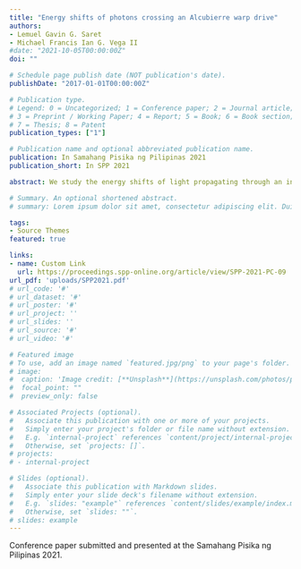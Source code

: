 ```yaml
---
title: "Energy shifts of photons crossing an Alcubierre warp drive"
authors:
- Lemuel Gavin G. Saret
- Michael Francis Ian G. Vega II
#date: "2021-10-05T00:00:00Z"
doi: ""

# Schedule page publish date (NOT publication's date).
publishDate: "2017-01-01T00:00:00Z"

# Publication type.
# Legend: 0 = Uncategorized; 1 = Conference paper; 2 = Journal article;
# 3 = Preprint / Working Paper; 4 = Report; 5 = Book; 6 = Book section;
# 7 = Thesis; 8 = Patent
publication_types: ["1"]

# Publication name and optional abbreviated publication name.
publication: In Samahang Pisika ng Pilipinas 2021
publication_short: In SPP 2021

abstract: We study the energy shifts of light propagating through an incoming Alcubierre warpdrive spacetime by numerically integrating the null geodesic equations derived from the warpdrive metric. We find that from the perspective of a distant observer in a co-moving reference frame with respect to the warpdrive, light passing through the Alcubierre warpdrive experiences an overall blueshift whose magnitude depends on the photon's impact parameter and the warp drive's velocity. The maximum net blueshift occurs at an impact parameter b ~ 3.46 − 0.098v with a maximum that scales as ~ 1+v. Thus, greater net blueshifts result from interacting with faster warpdrives, with the maximum blueshift occurring at smaller impact parameters.

# Summary. An optional shortened abstract.
# summary: Lorem ipsum dolor sit amet, consectetur adipiscing elit. Duis posuere tellus ac convallis placerat. Proin tincidunt magna sed ex sollicitudin condimentum.

tags:
- Source Themes
featured: true

links:
- name: Custom Link
  url: https://proceedings.spp-online.org/article/view/SPP-2021-PC-09
url_pdf: 'uploads/SPP2021.pdf'
# url_code: '#'
# url_dataset: '#'
# url_poster: '#'
# url_project: ''
# url_slides: ''
# url_source: '#'
# url_video: '#'

# Featured image
# To use, add an image named `featured.jpg/png` to your page's folder. 
# image:
#  caption: 'Image credit: [**Unsplash**](https://unsplash.com/photos/pLCdAaMFLTE)'
#  focal_point: ""
#  preview_only: false

# Associated Projects (optional).
#   Associate this publication with one or more of your projects.
#   Simply enter your project's folder or file name without extension.
#   E.g. `internal-project` references `content/project/internal-project/index.md`.
#   Otherwise, set `projects: []`.
# projects:
# - internal-project

# Slides (optional).
#   Associate this publication with Markdown slides.
#   Simply enter your slide deck's filename without extension.
#   E.g. `slides: "example"` references `content/slides/example/index.md`.
#   Otherwise, set `slides: ""`.
# slides: example
---
```


Conference paper submitted and presented at the Samahang Pisika ng Pilipinas 2021.

